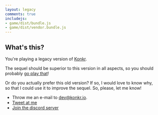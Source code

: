 ```yaml
---
layout: legacy
comments: true
includejs:
- game/dist/bundle.js
- game/dist/vendor.bundle.js
---
```


## What's this?

You're playing a legacy version of [Konkr](https://www.konkr.io).

The sequel should be superior to this version in all aspects, so you should probably [go play that](https://www.konkr.io)!

Or do you actually prefer this old version? If so, I would love to know why, so that I could use it to improve the sequel.
So, please, let me know!
 * Throw me an e-mail to <a href="mailto:dev@konkr.io">dev@konkr.io</a>.
 * <a href="https://twitter.com/intent/tweet?text=@konkr_dev">Tweet at me</a>
 * <a href="https://discord.gg/C9HucB9arH">Join the discord server</a>
